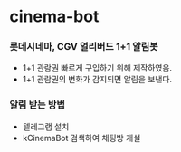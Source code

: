 # cinema-bot

### 롯데시네마, CGV 얼리버드 1+1 알림봇
- 1+1 관람권 빠르게 구입하기 위해 제작하였음.
- 1+1 관람권의 변화가 감지되면 알림을 보낸다.

### 알림 받는 방법
- 텔레그램 설치
- kCinemaBot 검색하여 채팅방 개설
